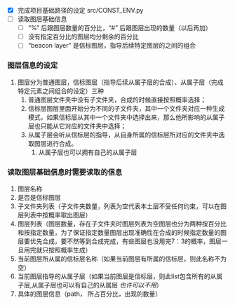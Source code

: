 - [x] 完成项目基础路径的设定 src/CONST_ENV.py
- [ ] 读取图层基础信息
  - [ ] “%” 后跟图层数量的百分比，“#” 后跟图层出现的数量（以后再加）
  - [ ]  没有指定百分比的图层均分剩余的百分比
  - [ ]  “beacon layer” 是信标图层，指导后续特定图层的之间的组合

### 图层信息的设定
1. 图层分为普通图层，信标图层（指导后续从属子层的合成）、从属子层（完成特定元素之间组合的设定）三种
   1. 普通图层文件夹中没有子文件夹，合成的时候直接按照概率选择；
   2. 信标层图层里面开始分为不同的子文件夹，其中一个文件夹对应一种生成模式，如果信标层从其中一个文件夹中选择出来，那么他所影响的从属子层也只能从它对应的文件夹中选择；
   3. 从属子层会听从信标层的指导，从自身所属的信标层所对应的文件夹中选取图层进行合成。
      1. 从属子层也可以拥有自己的从属子层

### 读取图层基础信息时需要读取的信息
1. 图层名称
2. 是否是信标图层
3. 子文件夹列表（子文件夹数量，列表为空代表本土层不受任何约束，可以在图层列表中按概率取出图层）
4. 图层列表（图层数量，存在子文件夹时图层列表为空图层也分为两种按百分比和按指定数量，为了保证指定数量图层出现准确性在合成的时候指定数量的图层要优先合成，要不然等到合成完成，有些图层也没用完7：3的概率，图层一旦用完就只按照概率生成）
5. 当前图层所从属的信标层名称（如果当前图层有所属的信标层，则此名称不为空）
6. 当前图层指导的从属子层（如果当前图层是信标层，则此list包含所有的从属子层,从属子层也可以有自己的从属层  *也许可以不用*）
7. 具体的图层信息（path， 所占百分比，出现的数量）